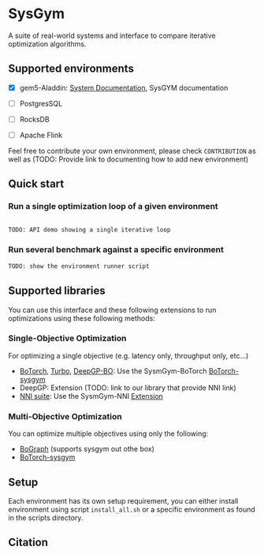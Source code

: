 # SysGym
A suite of real-world systems and interface to compare iterative optimization algorithms.





## Supported environments



- [x] gem5-Aladdin: [System Documentation](https://github.com/harvard-acc/gem5-aladdin), SysGYM documentation

- [ ] PostgresSQL

- [ ] RocksDB

- [ ] Apache Flink



Feel free to contribute your own environment, please check `CONTRIBUTION` as well as (TODO: Provide link to documenting how to add new environment)



## Quick start

### Run a single optimization loop of a given environment 

```Python

TODO: API demo showing a single iterative loop 

```

### Run several benchmark against a specific environment 
```Python
TODO: show the environment runner script
```


## Supported libraries

You can use this interface and these following extensions to run optimizations using these following methods:

### Single-Objective Optimization
For optimizing a single objective (e.g. latency only, throughput only, etc...) 

* [BoTorch](https://github.com/pytorch/botorch/), [Turbo](https://proceedings.neurips.cc/paper/2019/file/6c990b7aca7bc7058f5e98ea909e924b-Paper.pdf), [DeepGP-BO](http://proceedings.mlr.press/v31/damianou13a.pdf):  Use the SysmGym-BoTorch [BoTorch-sysgym](https://github.com/samialabed/sysgym-botorch)
* DeepGP: Extension (TODO: link to our library that provide NNI link)
* [NNI suite](https://github.com/microsoft/nni): Use the SysmGym-NNI [Extension](https://github.com/samialabed/sysgym-nni)



### Multi-Objective Optimization


You can optimize multiple objectives using only the following: 
* [BoGraph](https://github.com/samialabed/bograph) (supports sysgym out othe box) 
* [BoTorch-sysgym](https://github.com/samialabed/sysgym-botorch)

## Setup 

Each environment has its own setup requirement, you can either install environment using script `install_all.sh` or a specific environment as found in the scripts directory.

## Citation





